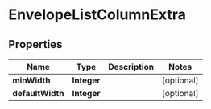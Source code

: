 

# EnvelopeListColumnExtra


## Properties

| Name | Type | Description | Notes |
|------------ | ------------- | ------------- | -------------|
|**minWidth** | **Integer** |  |  [optional] |
|**defaultWidth** | **Integer** |  |  [optional] |



